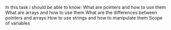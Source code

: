 In this task i should be able to know:
What are pointers and how to use them
What are arrays and how to use them
What are the differences between pointers and arrays
How to use strings and how to manipulate them
Scope of variables
